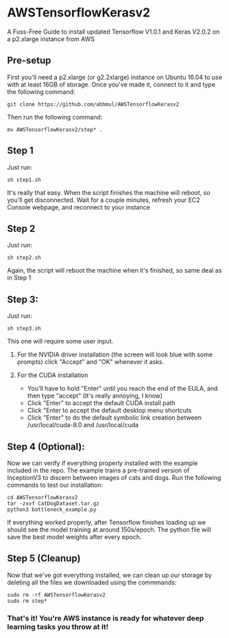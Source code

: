 # AWSTensorflowKerasv2

A Fuss-Free Guide to install updated Tensorflow V1.0.1 and Keras V2.0.2 on a p2.xlarge instance from AWS

## Pre-setup

First you'll need a p2.xlarge (or g2.2xlarge) instance on Ubuntu 16.04 to use with at least 16GB of storage. Once you've made it, connect to it and type the following command:

```
git clone https://github.com/abhmul/AWSTensorflowKerasv2
```

Then run the following command:

```
mv AWSTensorflowKerasv2/step* .
```

## Step 1

Just run:

```
sh step1.sh
```

It's really that easy. When the script finishes the machine will reboot, so you'll get disconnected. Wait for a couple minutes, refresh your EC2 Console webpage, and reconnect to your instance

## Step 2

Just run:

```
sh step2.sh
```

Again, the script will reboot the machine when it's finished, so same deal as in Step 1

## Step 3:

Just run:

```
sh step3.sh
```

This one will require some user input. 

1. For the NVIDIA driver installation (the screen will look blue with some prompts) click "Accept" and "OK" whenever it asks.

2. For the CUDA installation
   * You'll have to hold "Enter" until you reach the end of the EULA, and then type "accept" (It's really annoying, I know)
   * Click "Enter" to accept the default CUDA install path
   * Click "Enter to accept the default desktop menu shortcuts
   * Click "Enter" to do the default symbolic link creation between /usr/local/cuda-8.0 and /usr/local/cuda


## Step 4 (Optional):

Now we can verify if everything properly installed with the example included in the repo. The example trains a pre-trained version of InceptionV3 to discern between images of cats and dogs. Run the following commands to test our installation:

```
cd AWSTensorflowKerasv2
tar -zxvf CatDogDataset.tar.gz
python3 bottleneck_example.py
```

If everything worked properly, after Tensorflow finishes loading up we should see the model training at around 150s/epoch. The python file will save the best model weights after every epoch.

## Step 5 (Cleanup)

Now that we've got everything installed, we can clean up our storage by deleting all the files we downloaded using the commmands:

```
sudo rm -rf AWSTensorflowKerasv2
sudo rm step*
```

### That's it! You're AWS instance is ready for whatever deep learning tasks you throw at it!
